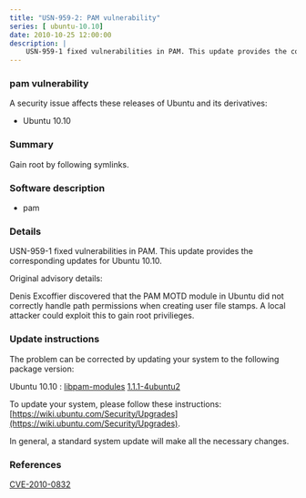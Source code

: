 ```yaml
---
title: "USN-959-2: PAM vulnerability"
series: [ ubuntu-10.10]
date: 2010-10-25 12:00:00
description: |
    USN-959-1 fixed vulnerabilities in PAM. This update provides the corresponding updates for Ubuntu 10.10.
--- 
```

 
### pam vulnerability

A security issue affects these releases of Ubuntu and its derivatives:

* Ubuntu 10.10

### Summary

Gain root by following symlinks. 

### Software description

* pam 

### Details

USN-959-1 fixed vulnerabilities in PAM. This update provides the corresponding updates for Ubuntu 10.10.

Original advisory details:

 Denis Excoffier discovered that the PAM MOTD module in Ubuntu did not correctly handle path permissions when creating user file stamps. A local attacker could exploit this to gain root privilieges. 

### Update instructions

The problem can be corrected by updating your system to the following package version:

Ubuntu 10.10
 : [libpam-modules](https://launchpad.net/ubuntu/+source/pam) <span> [1.1.1-4ubuntu2](https://launchpad.net/ubuntu/+source/pam/1.1.1-4ubuntu2) </span> 

To update your system, please follow these instructions: [https://wiki.ubuntu.com/Security/Upgrades](https://wiki.ubuntu.com/Security/Upgrades).

In general, a standard system update will make all the necessary changes. 

### References

 [CVE-2010-0832](http://people.ubuntu.com/~ubuntu-security/cve/CVE-2010-0832)
 
